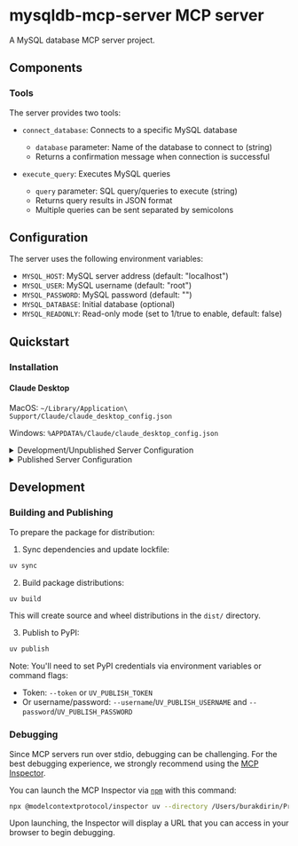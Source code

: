 # mysqldb-mcp-server MCP server

A MySQL database MCP server project.

## Components

### Tools

The server provides two tools:
- `connect_database`: Connects to a specific MySQL database
  - `database` parameter: Name of the database to connect to (string)
  - Returns a confirmation message when connection is successful

- `execute_query`: Executes MySQL queries
  - `query` parameter: SQL query/queries to execute (string)
  - Returns query results in JSON format
  - Multiple queries can be sent separated by semicolons

## Configuration

The server uses the following environment variables:

- `MYSQL_HOST`: MySQL server address (default: "localhost")
- `MYSQL_USER`: MySQL username (default: "root") 
- `MYSQL_PASSWORD`: MySQL password (default: "")
- `MYSQL_DATABASE`: Initial database (optional)
- `MYSQL_READONLY`: Read-only mode (set to 1/true to enable, default: false)

## Quickstart

### Installation

#### Claude Desktop

MacOS: `~/Library/Application\ Support/Claude/claude_desktop_config.json`

Windows: `%APPDATA%/Claude/claude_desktop_config.json`

<details>
  <summary>Development/Unpublished Server Configuration</summary>

```json
{
  "mcpServers": {
    "mysqldb-mcp-server": {
      "command": "uv",
      "args": [
        "--directory",
        "/Users/burakdirin/Projects/mysqldb-mcp-server",
        "run",
        "mysqldb-mcp-server"
      ],
      "env": {
        "MYSQL_HOST": "localhost",
        "MYSQL_USER": "root",
        "MYSQL_PASSWORD": "password",
        "MYSQL_DATABASE": "[optional]",
        "MYSQL_READONLY": "true"
      }
    }
  }
}
```
</details>

<details>
  <summary>Published Server Configuration</summary>

```json
{
  "mcpServers": {
    "mysqldb-mcp-server": {
      "command": "uvx",
      "args": [
        "mysqldb-mcp-server"
      ],
      "env": {
        "MYSQL_HOST": "localhost",
        "MYSQL_USER": "root",
        "MYSQL_PASSWORD": "password",
        "MYSQL_DATABASE": "[optional]",
        "MYSQL_READONLY": "true"
      }
    }
  }
}
```
</details>

## Development

### Building and Publishing

To prepare the package for distribution:

1. Sync dependencies and update lockfile:
```bash
uv sync
```

2. Build package distributions:
```bash
uv build
```

This will create source and wheel distributions in the `dist/` directory.

3. Publish to PyPI:
```bash
uv publish
```

Note: You'll need to set PyPI credentials via environment variables or command flags:
- Token: `--token` or `UV_PUBLISH_TOKEN`
- Or username/password: `--username`/`UV_PUBLISH_USERNAME` and `--password`/`UV_PUBLISH_PASSWORD`

### Debugging

Since MCP servers run over stdio, debugging can be challenging. For the best debugging
experience, we strongly recommend using the [MCP Inspector](https://github.com/modelcontextprotocol/inspector).

You can launch the MCP Inspector via [`npm`](https://docs.npmjs.com/downloading-and-installing-node-js-and-npm) with this command:

```bash
npx @modelcontextprotocol/inspector uv --directory /Users/burakdirin/Projects/mysqldb-mcp-server run mysqldb-mcp-server
```

Upon launching, the Inspector will display a URL that you can access in your browser to begin debugging.